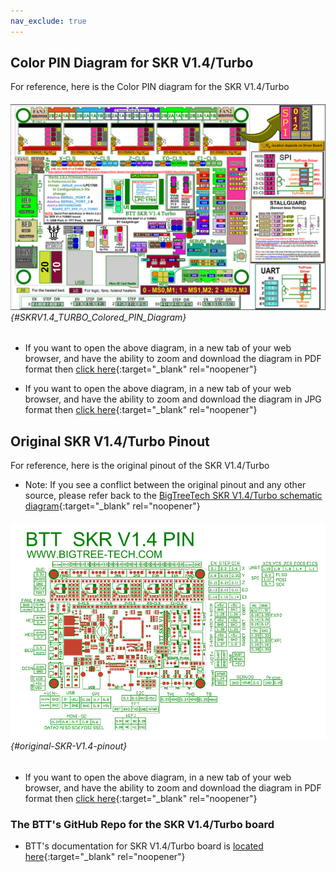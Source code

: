 ```yaml
---
nav_exclude: true
---
```

## Color PIN Diagram for SKR V1.4/Turbo

For reference, here is the Color PIN diagram for the SKR V1.4/Turbo

###### ![](./images/SKRV1.4_TURBO_Colored_PIN_Diagram.jpg) {#SKRV1.4_TURBO_Colored_PIN_Diagram}

* If you want to open the above diagram, in a new tab of your web browser, and have the ability to zoom and download the diagram in PDF format then [click here](./images/SKRV1.4_TURBO_Colored_PIN_Diagram.pdf){:target="_blank" rel="noopener"}

* If you want to open the above diagram, in a new tab of your web browser, and have the ability to zoom and download the diagram in JPG format then [click here](./images/SKRV1.4_TURBO_Colored_PIN_Diagram.jpg){:target="_blank" rel="noopener"}

## Original SKR V1.4/Turbo Pinout

For reference, here is the original pinout of the SKR V1.4/Turbo

* Note: If you see a conflict between the original pinout and any other source, please refer back to the [BigTreeTech SKR V1.4/Turbo schematic diagram](<./images/BTT SKR V1.4-SCH.pdf>){:target="_blank" rel="noopener"}

###### ![](./images/SKR-V1.4-pinout.jpg) {#original-SKR-V1.4-pinout}

* If you want to open the above diagram, in a new tab of your web browser, and have the ability to zoom and download the diagram in PDF format then [click here](<./images/BTT SKR V1.4PIN.pdf>){:target="_blank" rel="noopener"}

### The BTT's GitHub Repo for the SKR V1.4/Turbo board

* BTT's documentation for SKR V1.4/Turbo board is [located here](https://github.com/bigtreetech/BIGTREETECH-SKR-V1.3/tree/master/BTT%20SKR%20V1.4){:target="_blank" rel="noopener"}